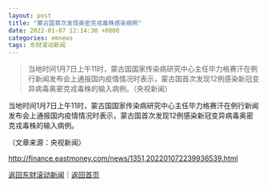 ```yaml
---
layout: post
title: "蒙古国首次发现奥密克戎毒株感染病例"
date: 2022-01-07 12:14:30 +0800
categories: emnews
tags: 东财滚动新闻
---
```

> 当地时间1月7日上午11时，蒙古国国家传染病研究中心主任毕力格赛汗在例行新闻发布会上通报国内疫情情况时表示，蒙古国首次发现12例感染新冠变异病毒奥密克戎毒株的输入病例。（央视新闻）

<p>当地时间1月7日上午11时，蒙古国国家传染病研究中心主任毕力格赛汗在例行新闻发布会上通报国内疫情情况时表示，蒙古国首次发现12例感染新冠变异病毒奥密克戎毒株的输入病例。</p><p class="em_media">（文章来源：央视新闻）</p>

<http://finance.eastmoney.com/news/1351,202201072239936539.html>

[返回东财滚动新闻](//finews.withounder.com/emnews/)｜[返回首页](//finews.withounder.com/)